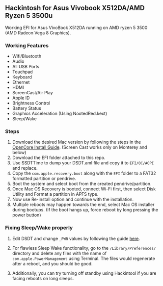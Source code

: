 ## Hackintosh for Asus Vivobook X512DA/AMD Ryzen 5 3500u
Working EFI for Asus VivoBook X512DA running on AMD ryzen 5 3500 (AMD Radeon Vega 8 Graphics).

### Working Features

- Wifi/Bluetooth
- Audio 
- All USB Ports
- Touchpad
- Keyboard
- Ethernet
- HDMI
- ScreenCast/Air Play
- Apple ID
- Brightness Control
- Battery Status
- Graphics Acceleration (Using NootedRed.kext)
- Sleep/Wake

### Steps

1. Download the desired Mac version by following the steps in the [OpenCore Install Guide](https://dortania.github.io/OpenCore-Install-Guide/installer-guide/windows-install.html). (Screen Cast works only on Monterey and below)
2. Download the EFI folder attached to this repo.
3. Use SSDTTime to dump your DSDT.aml file and copy it to `EFI/OC/ACPI` and replace.
4. Copy the `com.apple.recovery.boot` along with the `EFI` folder to a FAT32 formatted partition or pendrive.
5. Boot the system and select boot from the created pendrive/partition.
6. Once Mac OS Recovery is booted, connect Wi-Fi first, then select Disk Utility and Format a partition in APFS type.
7. Now use Re-install option and continue with the installation.
8. Multiple reboots may happen towards the end, select Mac OS installer during bootups. (If the boot hangs up, force reboot by long pressing the power button)

### Fixing Sleep/Wake properly

1. Edit DSDT and change `_PWR` values by following the guide [here](https://github.com/grvsh02/A-guide-to-completely-fix-sleep-wake-issues-on-hackintosh-laptops/blob/main/README.md).
2. For flawless Sleep Wake functionality, go to the `/Library/Preferences/` directory and delete any files with the name of `com.apple.PowerManagement` using Terminal.
The files would regenerate after a reboot, and you should be good.

3. Additionally, you can try turning off standby using Hackintool if you are facing reboots on long sleeps.


